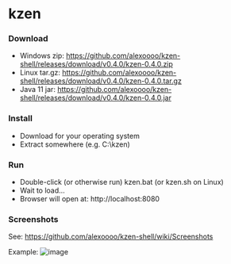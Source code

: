 # kzen

### Download
- Windows zip: https://github.com/alexoooo/kzen-shell/releases/download/v0.4.0/kzen-0.4.0.zip
- Linux tar.gz: https://github.com/alexoooo/kzen-shell/releases/download/v0.4.0/kzen-0.4.0.tar.gz
- Java 11 jar: https://github.com/alexoooo/kzen-shell/releases/download/v0.4.0/kzen-0.4.0.jar

### Install
- Download for your operating system
- Extract somewhere (e.g. C:\kzen)

### Run
- Double-click (or otherwise run) kzen.bat (or kzen.sh on Linux)
- Wait to load...
- Browser will open at: http://localhost:8080

### Screenshots
See: https://github.com/alexoooo/kzen-shell/wiki/Screenshots

Example:
![image](https://user-images.githubusercontent.com/4985552/50253380-04bef500-03b8-11e9-821c-0d9caf0f282c.png)
